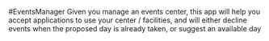 #EventsManager
Given you manage an events center, this app will help you accept applications to use your center
/ facilities, and will either decline events when the proposed day is already taken, or suggest an
available day